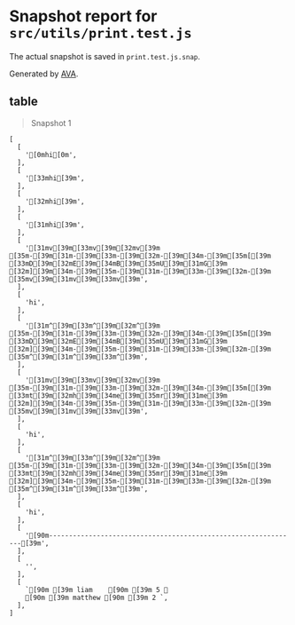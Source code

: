 # Snapshot report for `src/utils/print.test.js`

The actual snapshot is saved in `print.test.js.snap`.

Generated by [AVA](https://ava.li).

## table

> Snapshot 1

    [
      [
        '[0mhi[0m',
      ],
      [
        '[33mhi[39m',
      ],
      [
        '[32mhi[39m',
      ],
      [
        '[31mhi[39m',
      ],
      [
        '[31mv[39m[33mv[39m[32mv[39m [35m-[39m[31m-[39m[33m-[39m[32m-[39m[34m-[39m[35m[[39m [33mD[39m[32mE[39m[34mB[39m[35mU[39m[31mG[39m [32m][39m[34m-[39m[35m-[39m[31m-[39m[33m-[39m[32m-[39m [35mv[39m[31mv[39m[33mv[39m',
      ],
      [
        'hi',
      ],
      [
        '[31m^[39m[33m^[39m[32m^[39m [35m-[39m[31m-[39m[33m-[39m[32m-[39m[34m-[39m[35m[[39m [33mD[39m[32mE[39m[34mB[39m[35mU[39m[31mG[39m [32m][39m[34m-[39m[35m-[39m[31m-[39m[33m-[39m[32m-[39m [35m^[39m[31m^[39m[33m^[39m',
      ],
      [
        '[31mv[39m[33mv[39m[32mv[39m [35m-[39m[31m-[39m[33m-[39m[32m-[39m[34m-[39m[35m[[39m [33mt[39m[32mh[39m[34me[39m[35mr[39m[31me[39m [32m][39m[34m-[39m[35m-[39m[31m-[39m[33m-[39m[32m-[39m [35mv[39m[31mv[39m[33mv[39m',
      ],
      [
        'hi',
      ],
      [
        '[31m^[39m[33m^[39m[32m^[39m [35m-[39m[31m-[39m[33m-[39m[32m-[39m[34m-[39m[35m[[39m [33mt[39m[32mh[39m[34me[39m[35mr[39m[31me[39m [32m][39m[34m-[39m[35m-[39m[31m-[39m[33m-[39m[32m-[39m [35m^[39m[31m^[39m[33m^[39m',
      ],
      [
        'hi',
      ],
      [
        '[90m---------------------------------------------------------------[39m',
      ],
      [
        '',
      ],
      [
        `[90m [39m liam    [90m [39m 5 ␊
        [90m [39m matthew [90m [39m 2 `,
      ],
    ]
